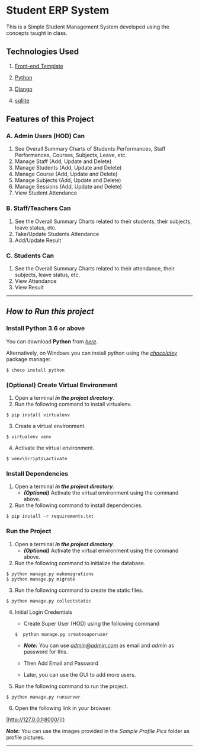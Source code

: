 # Student ERP System
This is a Simple Student Management System developed using the concepts taught in class.


## Technologies Used
1. [Front-end Template](http://adminlte.io "Admin LTE.io")

2. [Python](https://www.python.org/ "Python")

3. [Django](https://www.djangoproject.com/ "Django")

3. [sqllite](https://www.sqlite.org/index.html "sqllite")

## Features of this Project

### A. Admin Users (HOD) Can
1. See Overall Summary Charts of Students Performances, Staff Performances, Courses, Subjects, Leave, etc.
2. Manage Staff (Add, Update and Delete)
3. Manage Students (Add, Update and Delete)
4. Manage Course (Add, Update and Delete)
5. Manage Subjects (Add, Update and Delete)
6. Manage Sessions (Add, Update and Delete)
7. View Student Attendance

### B. Staff/Teachers Can
1. See the Overall Summary Charts related to their students, their subjects, leave status, etc.
2. Take/Update Students Attendance
3. Add/Update Result

### C. Students Can
1. See the Overall Summary Charts related to their attendance, their subjects, leave status, etc.
2. View Attendance
3. View Result

---

## _How to Run this project_

### **Install Python** 3.6 or above

You can download **Python** from [*here*](https://www.python.org/downloads/ "Python Download").

Alternatively,
on Windows you can install python using the [*chocolatey*](https://chocolatey.org/ "chocolatey") package manager.

```
$ choco install python
```

### **(Optional)** Create Virtual Environment

1. Open a terminal **_in the project directory_**.
2. Run the following command to install virtualenv.
```
$ pip install virtualenv
```
3. Create a virtual environment.
```
$ virtualenv venv
```
4. Activate the virtual environment.
```
$ venv\Scripts\activate
```

### **Install Dependencies**

1. Open a terminal **_in the project directory_**.
   - **_(Optional)_** Activate the virtual environment using the command above.
2. Run the following command to install dependencies.
```
$ pip install -r requirements.txt
```

### **Run the Project**

1. Open a terminal **_in the project directory_**.
   - **_(Optional)_** Activate the virtual environment using the command above.
2. Run the following command to initialize the database.
```
$ python manage.py makemigrations
$ python manage.py migrate
```
3. Run the following command to create the static files.
```
$ python manage.py collectstatic
```
4. Initial Login Credentials
   - Create Super User (HOD) using the following command
   ```
   $  python manage.py createsuperuser
   ```
   - _**Note:**_ You can use *admin@admin.com* as email and *admin* as password for this.

   - Then Add Email and Password

   - Later, you can use the GUI to add more users.

5. Run the following command to run the project.
```
$ python manage.py runserver
```
6. Open the following link in your browser.

[http://127.0.0.1:8000/]()

_**Note:**_ You can use the images provided in the *Sample Profile Pics* folder as profile pictures.

---